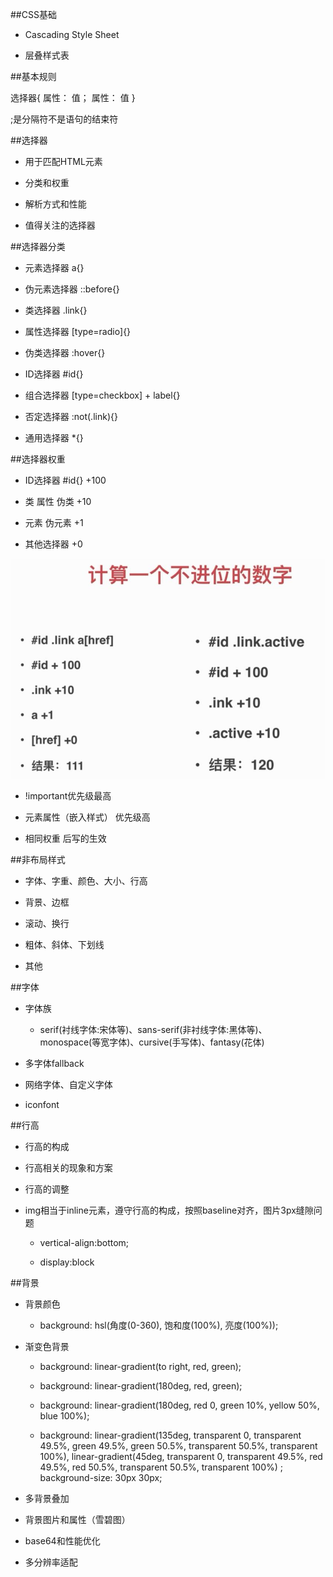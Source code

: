 ##CSS基础

- Cascading Style Sheet

- 层叠样式表




##基本规则

选择器{
    属性： 值；
    属性： 值
}

;是分隔符不是语句的结束符




##选择器

- 用于匹配HTML元素

- 分类和权重

- 解析方式和性能

- 值得关注的选择器




##选择器分类

- 元素选择器 a{}

- 伪元素选择器 ::before{}

- 类选择器 .link{}

- 属性选择器 [type=radio]{}

- 伪类选择器 :hover{}

- ID选择器 #id{}

- 组合选择器 [type=checkbox] + label{}

- 否定选择器 :not(.link){}

- 通用选择器 *{}





##选择器权重

- ID选择器 #id{}    +100

- 类 属性 伪类    +10

- 元素 伪元素    +1

- 其他选择器    +0

![](/assets/360截图20180113205017512.jpg)

- !important优先级最高

- 元素属性（嵌入样式） 优先级高

- 相同权重 后写的生效




##非布局样式

- 字体、字重、颜色、大小、行高

- 背景、边框

- 滚动、换行

- 粗体、斜体、下划线

- 其他


##字体

- 字体族

    - serif(衬线字体:宋体等)、sans-serif(非衬线字体:黑体等)、monospace(等宽字体)、cursive(手写体)、fantasy(花体)
    
- 多字体fallback

- 网络字体、自定义字体

- iconfont


##行高

- 行高的构成

- 行高相关的现象和方案

- 行高的调整

- img相当于inline元素，遵守行高的构成，按照baseline对齐，图片3px缝隙问题

    - vertical-align:bottom;

    - display:block


##背景

- 背景颜色

    - background: hsl(角度(0-360), 饱和度(100%), 亮度(100%));

- 渐变色背景

    - background: linear-gradient(to right, red, green);
    
    - background: linear-gradient(180deg, red, green);

    - background: linear-gradient(180deg, red 0, green 10%, yellow 50%, blue 100%);
    
    - background: linear-gradient(135deg, transparent 0, transparent 49.5%, green 49.5%, green 50.5%, transparent 50.5%, transparent 100%),
    		linear-gradient(45deg, transparent 0, transparent 49.5%, red 49.5%, red 50.5%, transparent 50.5%, transparent 100%) ;
    		background-size: 30px 30px;



- 多背景叠加

- 背景图片和属性（雪碧图）

- base64和性能优化

- 多分辨率适配



















































